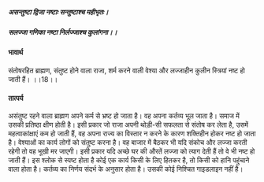 ##### असन्तुष्टा द्विजा नष्टाः सन्तुष्टाश्च महीभृतः।
##### सलज्जा गणिका नष्टा निर्लज्जाश्च कुलांगना।। 

#### भावार्थ

संतोषरहित ब्राह्मण, संतुष्ट होने वाला राजा, शर्म करने वाली वेश्या और लज्जाहीन कुलीन स्त्रियां नष्ट हो जाती हैं। ।।18।।

#### तात्पर्य

असंतुष्ट रहने वाला ब्राह्मण अपने कर्म से भ्रष्ट हो जाता है। वह अपना कर्तव्य भूल जाता है। समाज में उसकी प्रतिष्ठा क्षीण होती है। इसी प्रकार जो राजा अपनी थोड़ी-सी सफलता से संतोष कर लेता है, उसमें महत्वाकांक्षाएं कम हो जाती हैं, वह अपना राज्य का विस्तार न करने के कारण शक्तिहीन होकर नष्ट हो जाता है। वेश्याओं का कार्य लोगों को संतुष्ट करना है। वह बाजार में बैठकर भी यदि संकोच और लज्जा करती रहेगी तो वह भूखी मर जाएगी। इसी प्रकार यदि अच्छे घर की औरतें लज्जा को त्याग देती हैं तो वे भी नष्ट हो जाती हैं। इस श्लोक से स्पष्ट होता है कोई एक कार्य किसी के लिए हितकर है, तो किसी को हानि पहुंचाने वाला होता है। कर्तव्य का निर्णय संदर्भ के अनुसार होता है। उसकी कोई निश्चित गाइडलाइन नहीं है।